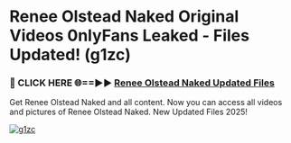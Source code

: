 # Renee Olstead Naked Original Videos 0nlyFans Leaked - Files Updated! (g1zc)

<h3>🔴 CLICK HERE 🌐==►► <a href="https://tinyurl.com/yckcrads" rel="nofollow">Renee Olstead Naked Updated Files</a></h3>

Get Renee Olstead Naked and all content. Now you can access all videos and pictures of Renee Olstead Naked. New Updated Files 2025!

[![g1zc](https://i.imgur.com/hpKpOFt.gif)](https://tinyurl.com/yckcrads)
